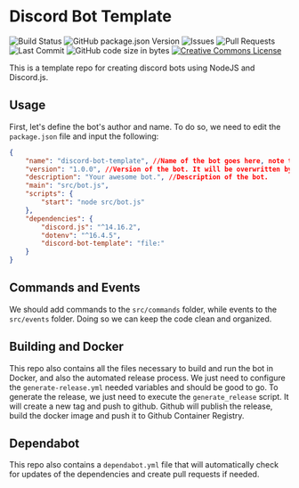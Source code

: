 # Discord Bot Template

![Build Status](https://github.com/ggfto/discord-bot-template/actions/workflows/generate-release.yml/badge.svg)
![GitHub package.json Version](https://img.shields.io/github/package-json/v/ggfto/discord-bot-template?color=blue)
![Issues](https://img.shields.io/github/issues/ggfto/discord-bot-template.svg)
![Pull Requests](https://img.shields.io/github/issues-pr/ggfto/discord-bot-template.svg)
![Last Commit](https://img.shields.io/github/last-commit/ggfto/discord-bot-template.svg?color=blue)
![GitHub code size in bytes](https://img.shields.io/github/languages/code-size/ggfto/discord-bot-template)
[![Creative Commons License](https://licensebuttons.net/l/by/1.0/80x15.png)](https://creativecommons.org/licenses/by/1.0/)

This is a template repo for creating discord bots using NodeJS and Discord.js.

## Usage

First, let's define the bot's author and name. To do so, we need to edit the `package.json` file and input the following:

```json
{
    "name": "discord-bot-template", //Name of the bot goes here, note that in dependencies, we also use the same. Use '-' is a good practice.
    "version": "1.0.0", //Version of the bot. It will be overwritten by the `generate-release` script.
    "description": "Your awesome bot.", //Description of the bot.
    "main": "src/bot.js",
    "scripts": {
        "start": "node src/bot.js"
    },
    "dependencies": {
        "discord.js": "^14.16.2",
        "dotenv": "^16.4.5",
        "discord-bot-template": "file:"
    }
}
```

## Commands and Events

We should add commands to the `src/commands` folder, while events to the `src/events` folder. Doing so we can keep the code clean and organized.

## Building and Docker

This repo also contains all the files necessary to build and run the bot in Docker, and also the automated release process. We just need to configure the `generate-release.yml` needed variables and should be good to go. To generate the release, we just need to execute the `generate_release` script. It will create a new tag and push to github. Github will publish the release, build the docker image and push it to Github Container Registry.

## Dependabot

This repo also contains a `dependabot.yml` file that will automatically check for updates of the dependencies and create pull requests if needed.